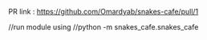 PR link : https://github.com/Omardyab/snakes-cafe/pull/1
 
//run module using 
//python -m snakes_cafe.snakes_cafe
